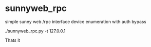 # sunnyweb\_rpc

simple sunny web /rpc interface device enumeration with auth bypass


./sunnyweb\_rpc.py -t 127.0.0.1

Thats it
